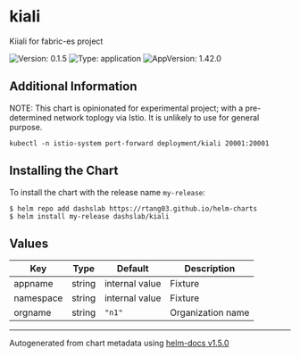 # kiali

Kiiali for fabric-es project

![Version: 0.1.5](https://img.shields.io/badge/Version-0.1.5-informational?style=flat-square) ![Type: application](https://img.shields.io/badge/Type-application-informational?style=flat-square) ![AppVersion: 1.42.0](https://img.shields.io/badge/AppVersion-1.42.0-informational?style=flat-square)

## Additional Information

NOTE: This chart is opinionated for experimental project; with a pre-determined network toplogy via Istio. It is unlikely to use for general purpose.

```shell
kubectl -n istio-system port-forward deployment/kiali 20001:20001
```

## Installing the Chart

To install the chart with the release name `my-release`:

```console
$ helm repo add dashslab https://rtang03.github.io/helm-charts
$ helm install my-release dashslab/kiali
```

## Values

| Key | Type | Default | Description |
|-----|------|---------|-------------|
| appname | string | internal value | Fixture |
| namespace | string | internal value | Fixture |
| orgname | string | `"n1"` | Organization name |

----------------------------------------------
Autogenerated from chart metadata using [helm-docs v1.5.0](https://github.com/norwoodj/helm-docs/releases/v1.5.0)
